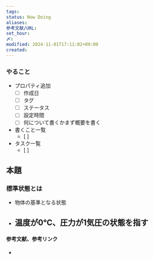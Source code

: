 ```yaml
---
tags: 
status: Now Doing
aliases: 
参考文献/URL: 
set_hour: 
〆: 
modified: 2024-11-01T17:11:02+09:00
created: 
---
```


### やること
- プロパティ追加
	- [ ] 作成日
	- [ ] タグ
	- [ ] ステータス
	- [ ] 設定時間
	- [ ] 何について書くかまず概要を書く
- 書くこと一覧
	- [ ] 
- タスク一覧
	- [ ] 
## 本題
### 標準状態とは
- 物体の基準となる状態
- 温度が0℃、圧力が1気圧の状態を指す
	- 
#### 参考文献、参考リンク
- 
